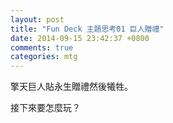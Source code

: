 ```yaml
---
layout: post
title: "Fun Deck 主題思考01 巨人贈禮"
date: 2014-09-15 23:42:37 +0800
comments: true
categories: mtg
---
```


擎天巨人貼永生贈禮然後犧牲。

接下來要怎麼玩？